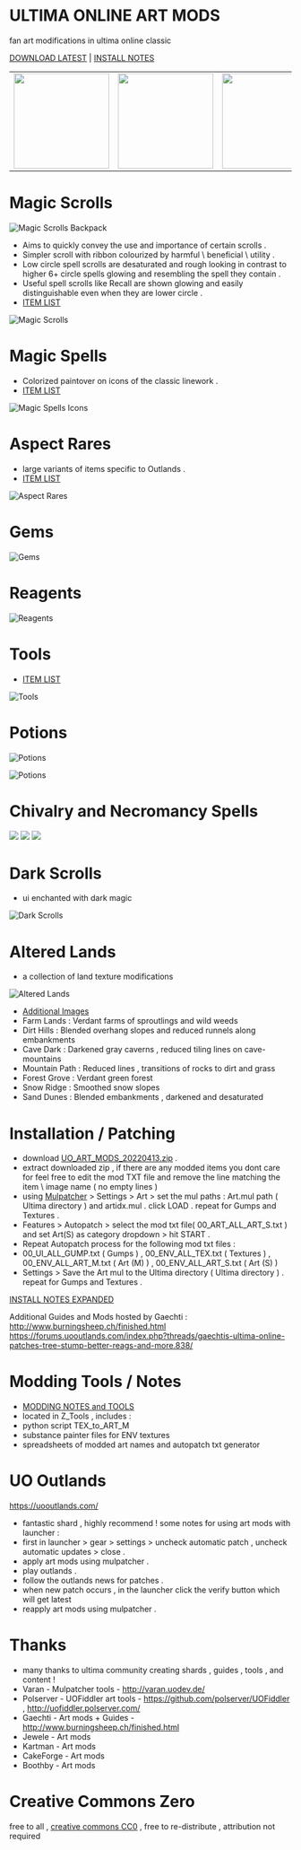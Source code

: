 # ULTIMA ONLINE ART MODS 
fan art modifications in ultima online classic 

[DOWNLOAD LATEST]( https://github.com/CorvaeOboro/ultima_online_mods/releases/download/UO_ART_MODS_20220413/UO_ART_MODS_20220413.zip )  | [INSTALL NOTES]( https://github.com/CorvaeOboro/ultima_online_mods#installation--patching ) 

|      |      |      |      |      |
| :---: | :---: | :---: | :---: | :---: |
| <a href="https://github.com/CorvaeOboro/ultima_online_mods#magic-scrolls"> <img src="/ART/ART_MagicScrolls/ART_MagicScrolls_thumb.jpg?raw=true" width="170" height="170" /> </a>| <a href="https://github.com/CorvaeOboro/ultima_online_mods#reagents"> <img src="/ART/ART_BaseItemVariants_thumb.jpg?raw=true" width="170" height="170" />  </a>  |  <a href="https://github.com/CorvaeOboro/ultima_online_mods#magic-spells"> <img src="/UI/UI_MagicSpells/ui_spell_00_comp_thumb.jpg?raw=true" width="170" height="170" />  </a>  | <a href="https://github.com/CorvaeOboro/ultima_online_mods#dark-scrolls"> <img src="/UI/ui_dark_scrolls_comp_thumb.jpg?raw=true" width="170" height="170" />  </a>  | <a href="https://github.com/CorvaeOboro/ultima_online_mods#altered-lands"> <img src="/ENV/ENV_00_AlteredLands_thumb.jpg?raw=true" width="170" height="170" /> </a>|

# Magic Scrolls
![Magic Scrolls Backpack](/ART/ART_MagicScrolls/item_scroll_00_magic_compB.jpg?raw=true "Magic Scrolls Backpack")
- Aims to quickly convey the use and importance of certain scrolls .
- Simpler scroll with ribbon colourized by harmful \ beneficial \ utility . 
- Low circle spell scrolls are desaturated and rough looking in contrast to higher 6+ circle spells glowing and resembling the spell they contain .
- Useful spell scrolls like Recall are shown glowing and easily distinguishable even when they are lower circle .
- [ITEM LIST](https://github.com/CorvaeOboro/ultima_online_mods/tree/main/ART/ART_MagicScrolls#complete-list)

![Magic Scrolls](/ART/ART_MagicScrolls/item_scroll_00_magic_comp.jpg?raw=true "Magic Scrolls")

# Magic Spells
- Colorized paintover on icons of the classic linework  .
- [ITEM LIST](https://github.com/CorvaeOboro/ultima_online_mods/tree/main/UI/UI_MagicSpells#complete-list)

![Magic Spells Icons](/UI/UI_MagicSpells/ui_spell_00_comp.jpg?raw=true "Magic Spells Icons")

# Aspect Rares
- large variants of items specific to Outlands .
- [ITEM LIST](https://github.com/CorvaeOboro/ultima_online_mods/tree/main/ART/ART_AspectRares#complete-list)

![Aspect Rares](/ART/ART_AspectRares/item_00_comp_A.jpg?raw=true "Aspect Rares")

# Gems
![Gems](/ART/ART_Gems/item_gem_00_comp.jpg?raw=true "Gems")

# Reagents
![Reagents](/ART/ART_Reagents/item_reagent_00_comp.jpg?raw=true "Reagents")

# Tools
- [ITEM LIST](https://github.com/CorvaeOboro/ultima_online_mods/tree/main/ART/ART_Tools#complete-list)

![Tools](/ART/ART_Tools/item_tool_00_comp.jpg?raw=true "Tools")

# Potions
![Potions](/ART/ART_Potions/item_potion_00_comp.jpg?raw=true "Potions")

![Potions](/ART/ART_Potions/item_potion_00_comp_B.jpg?raw=true "Potions")

# Chivalry and Necromancy Spells

<img src="/UI/UI_SpellsChivalry/ui_spell_chivalry_comp.jpg?raw=true"  />

<img src="/UI/UI_SpellsNecromancy/ui_spell_necro_comp.jpg?raw=true"  />

<img src="/UI/UI_SpellsChivalry/ui_00_books_chivnecro_comp.jpg?raw=true"  />

# Dark Scrolls
- ui enchanted with dark magic

![Dark Scrolls](/UI/UI_DarkScrolls/00_dark_scrolls_comp_01.jpg?raw=true "Dark Scrolls")

# Altered Lands
- a collection of land texture modifications 

![Altered Lands](/ENV/ENV_00_AlteredLands.gif?raw=true "Altered Lands")

- [Additional Images](https://github.com/CorvaeOboro/ultima_online_mods/tree/main/ENV/#altered-lands)
- Farm Lands : Verdant farms of sproutlings and wild weeds
- Dirt Hills : Blended overhang slopes and reduced runnels along embankments
- Cave Dark : Darkened gray caverns , reduced tiling lines on cave-mountains
- Mountain Path : Reduced lines , transitions of rocks to dirt and grass
- Forest Grove : Verdant green forest
- Snow Ridge : Smoothed snow slopes
- Sand Dunes : Blended embankments , darkened and desaturated

# Installation / Patching
- download [UO_ART_MODS_20220413.zip]( https://github.com/CorvaeOboro/ultima_online_mods/releases/download/UO_ART_MODS_20220413/UO_ART_MODS_20220413.zip ) . 
- extract downloaded zip , if there are any modded items you dont care for feel free to edit the mod TXT file and remove the line matching the item \ image name ( no empty lines )
- using [Mulpatcher]( http://varan.uodev.de/ ) > Settings > Art > set the mul paths : Art.mul path ( Ultima directory ) and artidx.mul . click LOAD . repeat for Gumps and Textures .
- Features > Autopatch > select the mod txt file( 00_ART_ALL_ART_S.txt ) and set Art(S) as category dropdown  > hit START . 
- Repeat Autopatch process for the following mod txt files :
- 00_UI_ALL_GUMP.txt ( Gumps ) , 00_ENV_ALL_TEX.txt ( Textures ) , 00_ENV_ALL_ART_M.txt ( Art (M) ) , 00_ENV_ALL_ART_S.txt ( Art (S) ) 
- Settings > Save the Art mul to the Ultima directory ( Ultima directory ) . repeat for Gumps and Textures .

[INSTALL NOTES EXPANDED]( https://github.com/CorvaeOboro/ultima_online_mods/tree/main/Z_InstallNotes#installation--patching---expanded) 

Additional Guides and Mods hosted by Gaechti :
http://www.burningsheep.ch/finished.html
https://forums.uooutlands.com/index.php?threads/gaechtis-ultima-online-patches-tree-stump-better-reags-and-more.838/

# Modding Tools / Notes
- [MODDING NOTES and TOOLS]( https://github.com/CorvaeOboro/ultima_online_mods/tree/main/Z_Tools#Modding-Notes) 
- located in Z_Tools , includes :
- python script TEX_to_ART_M 
- substance painter files for ENV textures 
- spreadsheets of modded art names and autopatch txt generator

# UO Outlands
https://uooutlands.com/
- fantastic shard , highly recommend ! some notes for using art mods with launcher :
- first in launcher > gear > settings > uncheck automatic patch , uncheck automatic updates > close .
- apply art mods using mulpatcher .
- play outlands .
- follow the outlands news for patches .
- when new patch occurs , in the launcher click the verify button which will get latest 
- reapply art mods using mulpatcher .

# Thanks
- many thanks to ultima community creating shards , guides , tools , and content !
- Varan - Mulpatcher tools - http://varan.uodev.de/
- Polserver - UOFiddler art tools - https://github.com/polserver/UOFiddler , http://uofiddler.polserver.com/
- Gaechti - Art mods + Guides - http://www.burningsheep.ch/finished.html
- Jewele - Art mods 
- Kartman - Art mods 
- CakeForge - Art mods
- Boothby - Art mods

# Creative Commons Zero
free to all , [creative commons CC0](https://creativecommons.org/publicdomain/zero/1.0/) , free to re-distribute , attribution not required
